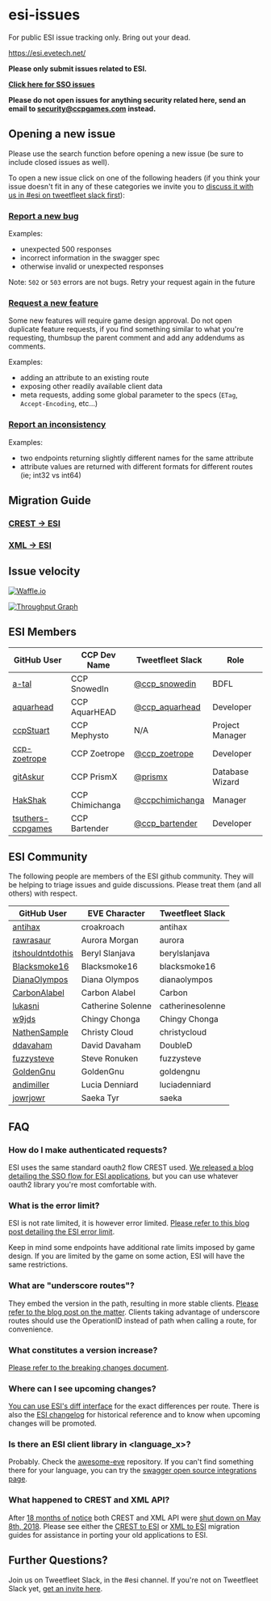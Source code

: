 # esi-issues

For public ESI issue tracking only. Bring out your dead.

https://esi.evetech.net/

**Please only submit issues related to ESI.**

**[Click here for SSO issues](https://github.com/ccpgames/sso-issues/issues)**

**Please do not open issues for anything security related here, send an email to security@ccpgames.com instead.**


## Opening a new issue

Please use the search function before opening a new issue (be sure to include closed issues as well).

To open a new issue click on one of the following headers (if you think your issue doesn't fit in any of these categories we invite you to [discuss it with us in #esi on tweetfleet slack first](https://www.fuzzwork.co.uk/tweetfleet-slack-invites/)):

### [Report a new bug](https://github.com/esi/esi-issues/issues/new?template=bug.md)

Examples:

- unexpected 500 responses
- incorrect information in the swagger spec
- otherwise invalid or unexpected responses

Note: `502` or `503` errors are not bugs. Retry your request again in the future

### [Request a new feature](https://github.com/esi/esi-issues/issues/new?template=feature_request.md)

Some new features will require game design approval. Do not open duplicate feature requests, if you find something similar to what you're requesting, thumbsup the parent comment and add any addendums as comments.

Examples:

- adding an attribute to an existing route
- exposing other readily available client data
- meta requests, adding some global parameter to the specs (`ETag`, `Accept-Encoding`, etc...)

### [Report an inconsistency](https://github.com/esi/esi-issues/issues/new?template=inconsistency.md)

Examples:

- two endpoints returning slightly different names for the same attribute
- attribute values are returned with different formats for different routes (ie; int32 vs int64)

## Migration Guide

### [CREST -> ESI](https://esi.github.io/esi-issues/CREST_to_ESI)

### [XML -> ESI](https://esi.github.io/esi-issues/XML_to_ESI)


## Issue velocity

[![Waffle.io](https://badge.waffle.io/esi/esi-issues.svg?columns=new,backlog,todo,in+progress,staging)](http://waffle.io/esi/esi-issues)

[![Throughput Graph](https://graphs.waffle.io/esi/esi-issues/throughput.svg)](https://waffle.io/esi/esi-issues/metrics/throughput)


## ESI Members

GitHub User | CCP Dev Name | Tweetfleet Slack | Role
------------|--------------|------------------|-----
[a-tal](https://github.com/a-tal) | CCP SnowedIn | [@ccp_snowedin](https://tweetfleet.slack.com/messages/@ccp_snowedin/) | BDFL
[aquarhead](https://github.com/aquarhead) | CCP AquarHEAD | [@ccp_aquarhead](https://tweetfleet.slack.com/messages/@ccp_aquarhead/) | Developer
[ccpStuart](https://github.com/ccpStuart) | CCP Mephysto | N/A | Project Manager
[ccp-zoetrope](https://github.com/ccp-zoetrope) | CCP Zoetrope | [@ccp_zoetrope](https://tweetfleet.slack.com/messages/@ccp_zoetrope/) | Developer
[gitAskur](https://github.com/gitAskur) | CCP PrismX | [@prismx](https://tweetfleet.slack.com/messages/@prismx/) | Database Wizard
[HakShak](https://github.com/hakshak) | CCP Chimichanga | [@ccpchimichanga](https://tweetfleet.slack.com/messages/@ccpchimichanga/) | Manager
[tsuthers-ccpgames](https://github.com/tsuthers-ccpgames) | CCP Bartender | [@ccp_bartender](https://tweetfleet.slack.com/messages/@ccp_bartender/) | Developer


## ESI Community

The following people are members of the ESI github community. They will be helping to triage issues and guide discussions. Please treat them (and all others) with respect.

GitHub User      | EVE Character     | Tweetfleet Slack
-----------------|-------------------|-----------------
[antihax](https://github.com/antihax)          | croakroach        | antihax
[rawrasaur](https://github.com/rawrasaur)        | Aurora Morgan     | aurora
[itshouldntdothis](https://github.com/itshouldntdothis) | Beryl Slanjava    | berylslanjava
[Blacksmoke16](https://github.com/Blacksmoke16)     | Blacksmoke16      | blacksmoke16
[DianaOlympos](https://github.com/DianaOlympos)     | Diana Olympos     | dianaolympos
[CarbonAlabel](https://github.com/CarbonAlabel)     | Carbon Alabel     | Carbon
[lukasni](https://github.com/lukasni)          | Catherine Solenne | catherinesolenne
[w9jds](https://github.com/w9jds)            | Chingy Chonga     | Chingy Chonga
[NathenSample](https://github.com/NathenSample)     | Christy Cloud     | christycloud
[ddavaham](https://github.com/ddavaham)         | David Davaham     | DoubleD
[fuzzysteve](https://github.com/fuzzysteve)       | Steve Ronuken     | fuzzysteve
[GoldenGnu](https://github.com/GoldenGnu)        | GoldenGnu         | goldengnu
[andimiller](https://github.com/andimiller)       | Lucia Denniard    | luciadenniard
[jowrjowr](https://github.com/jowrjowr)         | Saeka Tyr         | saeka


## FAQ

### How do I make authenticated requests?

ESI uses the same standard oauth2 flow CREST used. [We released a blog detailing the SSO flow for ESI applications](https://developers.eveonline.com/blog/article/sso-to-authenticated-calls), but you can use whatever oauth2 library you're most comfortable with.

### What is the error limit?

ESI is not rate limited, it is however error limited. [Please refer to this blog post detailing the ESI error limit](https://developers.eveonline.com/blog/article/esi-error-limits-go-live).

Keep in mind some endpoints have additional rate limits imposed by game design. If you are limited by the game on some action, ESI will have the same restrictions.

### What are "underscore routes"?

They embed the version in the path, resulting in more stable clients. [Please refer to the blog post on the matter](https://developers.eveonline.com/blog/article/esi-best-practices-using-underscore-routes). Clients taking advantage of underscore routes should use the OperationID instead of path when calling a route, for convenience.

### What constitutes a version increase?

[Please refer to the breaking changes document](breaking_changes.md).

### Where can I see upcoming changes?

[You can use ESI's diff interface](https://esi.evetech.net/diff/latest/dev/) for the exact differences per route. There is also the [ESI changelog](changelog.md) for historical reference and to know when upcoming changes will be promoted.

### Is there an ESI client library in &lt;language_x&gt;?

Probably. Check the [awesome-eve](https://github.com/devfleet/awesome-eve) repository. If you can't find something there for your language, you can try the [swagger open source integrations page](https://swagger.io/open-source-integrations/).

### What happened to CREST and XML API?

After [18 months of notice](https://www.eveonline.com/article/introducing-esi/) both CREST and XML API were [shut down on May 8th, 2018](https://developers.eveonline.com/blog/article/a-eulogy-for-xml-crest). Please see either the [CREST to ESI](https://esi.github.io/esi-issues/CREST_to_ESI) or [XML to ESI](https://esi.github.io/esi-issues/XML_to_ESI) migration guides for assistance in porting your old applications to ESI.


## Further Questions?

Join us on Tweetfleet Slack, in the #esi channel. If you're not on Tweetfleet Slack yet, [get an invite here](https://www.fuzzwork.co.uk/tweetfleet-slack-invites/).
